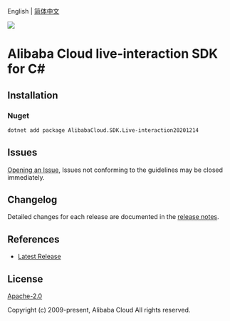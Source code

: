 English | [简体中文](README-CN.md)

![](https://aliyunsdk-pages.alicdn.com/icons/AlibabaCloud.svg)

# Alibaba Cloud live-interaction SDK for C#

## Installation

### Nuget

```bash
dotnet add package AlibabaCloud.SDK.Live-interaction20201214
```

## Issues

[Opening an Issue](https://github.com/aliyun/alibabacloud-csharp-sdk/issues/new), Issues not conforming to the guidelines may be closed immediately.

## Changelog

Detailed changes for each release are documented in the [release notes](./ChangeLog.md).

## References

* [Latest Release](https://github.com/aliyun/alibabacloud-csharp-sdk/)

## License

[Apache-2.0](http://www.apache.org/licenses/LICENSE-2.0)

Copyright (c) 2009-present, Alibaba Cloud All rights reserved.
